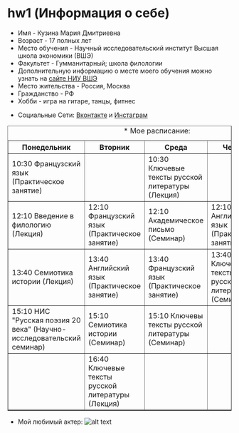 # hw1 (Информация о себе)
* Имя - Кузина Мария Дмитриевна 
* Возраст - 17 полных лет
* Место обучения - Научный исследовательский институт Высшая школа экономики (ВШЭ)
* Факультет - Гумманитарный; школа филологии
* Дополнительную информацию о месте моего обучения можно узнать на [сайте НИУ ВШЭ](https://www.hse.ru/ba/philology/)
* Место жительства - Россия, Москва
* Гражданство - РФ
* Хобби - игра на гитаре, танцы, фитнес
+ Социальные Сети: [Вконтакте](https://vk.com/mkd1598) и [Инстаграм](https://www.instagram.com/marie_kkkkkk/)

<html>
 <head>
  <meta charset="utf-8">
 </head>
 <body>
  <table border="1">
   <caption>* Мое расписание:</caption>
   <tr>
    <th>Понедельник</th>
    <th>Вторник</th>
    <th>Среда</th>
    <th>Четверг</th>
    <th>Пятница</th>
   </tr>
      <tr><td>10:30 Французский язык (Практическое занятие)</td><td></td><td>10:30 Ключевые тексты русской литературы (Лекция)</td><td></td></td>
   <tr><td>12:10 Введение в филологию (Лекция)</td><td>12:10 Французский язык (Практическое занятие)</td><td>12:10 Академическое письмо (Семинар)</td><td>12:10 Английский язык (Практическое занятие)</td></tr>
   <tr><td>13:40 Семиотика истории (Лекция)</td><td>13:40 Английский язык (Практическое занятие)</td><td>13:40 Французский язык (Практическое занятие)</td><td>13:40 Ключевые тексты русской литературы (Семинар)</td></tr>
   <tr><td>15:10 НИС "Русская поэзия 20 века" (Научно-исследовательский семинар)</td><td>15:10 Семиотика истории (Семинар)</td><td>15:10 Ключевы тексты русской литературы (Семинар)</td><td></td></tr>
   <tr><td></td><td>16:40 Ключевые тексты русской литературы (Лекция)</td><td></td><td></td></tr>
  </table>
 </body>
</html>

 
 * Мой любимый актер:
![alt text]( http://7wallpapers.net/wp-content/uploads/7_Marlon-Brando.jpg "Комм"  )
